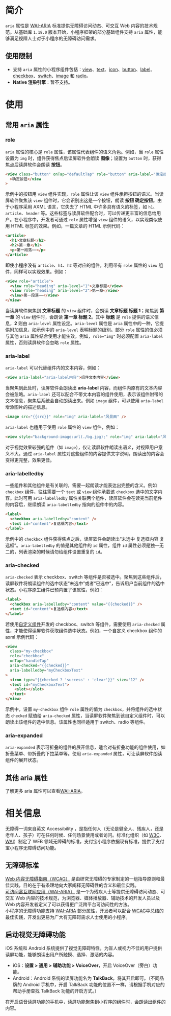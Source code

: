 # 简介

`aria` 属性是 [WAI-ARIA](https://www.w3.org/TR/wai-aria/) 标准提供无障碍访问动态、可交互 Web 内容的技术规范。从基础库 `1.18.0` 版本开始，小程序框架的部分基础组件支持 `aria` 属性，能够满足视障人士对于小程序的无障碍访问需求。

## 使用限制

- 支持 `aria` 属性的小程序组件包括：[view](https://opendocs.alipay.com/mini/component/view)、[text](https://opendocs.alipay.com/mini/component/text)、[icon](https://opendocs.alipay.com/mini/component/icon)、[button](https://opendocs.alipay.com/mini/component/button)、[label](https://opendocs.alipay.com/mini/component/label)、[checkbox](https://opendocs.alipay.com/mini/component/checkbox)、[switch](https://opendocs.alipay.com/mini/component/switch)、[image](https://opendocs.alipay.com/mini/component/image) 和 [radio](https://opendocs.alipay.com/mini/component/radio)。
- **Native 渲染引擎**：暂不支持。

# 使用

## 常用 `aria` 属性

### role

`aria` 属性的核心是 `role` 属性，该属性代表组件的语义角色。例如，当 `role` 属性设置为 `img` 时，组件获得焦点后读屏软件会朗读 **图像**；设置为 `button` 时，获得焦点后读屏软件会朗读 **按钮**。

```html
<view class="button" onTap="defaultTap" role="button" aria-label="确定按钮"
  >确定按钮</view
>
```

示例中的按钮用 `view` 组件实现，`role` 属性让该 `view` 组件承担按钮的语义。当读屏软件聚焦该 `view` 组件时，它会识别出这是一个按钮，朗读 **按钮 确定按钮**。由于小程序采用 AXML 语言，它失去了 HTML 中许多具有语义的标签，如 `h1`、`article`、`header` 等。这些标签与读屏软件配合时，可以传递更丰富的信息给用户。在小程序中，开发者可通过 `role` 属性增强 `view` 组件的语义，以实现类似使用 HTML 标签的效果。例如，一篇文章的 HTML 示例代码：

```html
<article>
  <h1>文章标题</h1>
  <h2>第一章</h2>
  <p>第一段落⋯⋯</p>
</article>
```

即使小程序没有 `article`、`h1`、`h2` 等对应的组件，利用带有 `role` 属性的 `view` 组件，同样可以实现效果。例如：

```html
<view role="article">
  <view role="heading" aria-level="1">文章标题</view>
  <view role="heading" aria-level="2">第一章</view>
  <view>第一段落⋯⋯</view>
</view>
```

当读屏软件聚焦到 **文章标题** 的 `view` 组件时，会朗读 **文章标题 标题 1**；聚焦到 **第一章** 的 `view` 组件时，会朗读 **第一章 标题 2**。其中 **标题** 是 `role` 提供的语义信息，**2** 则由 `aria-level` 属性设定。`aria-level` 属性是 `aria` 属性中的一种，它提供附加信息，如示例中的 `aria-level` 表明标题的级别。部分 `role` 属性的值必须与其他 `aria` 属性结合使用才能生效。例如，`role="img"` 时必须配置 `aria-label` 属性，否则读屏软件会忽略 `role` 属性。
### aria-label

`aria-label` 可以代替组件内的文本内容，例如：

```html
<view aria-label="aria-label内容">组件文本内容</view>
```

当聚焦到此处时，读屏软件会朗读出 **aria-label** 内容，而组件内原有的文本内容会被忽略。`aria-label` 还可以配合不带文本内容的组件使用，表示该组件附带的文本信息，聚焦后系统会自动朗读出来。例如 `image` 组件，可以使用 `aria-label` 增添图片的描述信息。

```html
<image src="{{src}}" role="img" aria-label="风景画" />
```

`aria-label` 也适用于使用 `role` 属性的 `view` 组件，例如：

```html
<view style="background-image:url(./bg.jpg);" role="img" aria-label="风景画"></view>
```

对于视觉效果较强的组件（如 `image`），仅让读屏软件朗读出语义，对视障用户意义不大。通过 `aria-label` 属性对这些组件的内容提供文字说明，朗读出的内容会变得更完整，效果更佳。

### aria-labelledby

一些组件和其他组件是有关联的，需要一起朗读才能表达出完整的含义。例如 `checkbox` 组件，往往需要一个 `text` 或 `view` 组件承载该 `checkbox` 选中的文字内容。此时可用 `aria-labelledby` 属性关联两个组件，读屏软件会在读完当前组件的内容后，继续朗读 `aria-labelledby` 指向的组件中的内容。

```html
<label>
  <checkbox aria-labelledby="content" />
  <text id="content">复选框内容</text>
</label>
```

示例中的 `checkbox` 组件获得焦点之后，读屏软件会朗读出“未选中 复选框内容 复选框”。`aria-labelledby` 的值是其他组件的 `id` 属性，组件 `id` 属性必须是独一无二的，列表渲染的时候请勿给组件设置重复的 `id`。
### aria-checked

`aria-checked` 表示 checkbox、switch 等组件是否被选中。聚焦到这些组件后，读屏软件将朗读组件的选中状态“未选中”或者“已选中”，告诉用户当前组件的选中状态。小程序原生组件已预内置了该属性，例如：

```html
<label>
  <checkbox aria-labelledby="content" value="{{checked}}" />
  <text id="content">复选框内容</text>
</label>
```

若使用[自定义组件](https://opendocs.alipay.com/mini/framework/custom-component-overview)开发的 checkbox、switch 等组件，需要使用 `aria-checked` 属性，才能使得读屏软件获取组件选中状态。例如，一个自定义 checkbox 组件的 axml 示例代码：

```html
<view
  class="my-checkbox"
  role="checkbox"
  onTap="handleTap"
  aria-checked="{{checked}}"
  aria-labelledby="myCheckboxText"
>
  <icon type="{{checked ? 'success' : 'clear'}}" size="12" />
  <text id="myCheckboxText">
    <slot></slot>
  </text>
</view>
```

示例中，设置 `my-checkbox` 组件 `role` 属性的值为 `checkbox`，并将组件的选中状态 `checked` 赋值给 `aria-checked` 属性，当读屏软件聚焦到该自定义组件时，可以朗读出该组件的选中信息。该属性也同样适用于 switch、radio 等组件。

### aria-expanded

`aria-expanded` 表示可折叠的组件的展开信息，适合对有折叠功能的组件使用，如折叠菜单、带折叠的下拉菜单等。使用 `aria-expanded` 属性，可让读屏软件朗读组件的展开状态。

## 其他 aria 属性

了解更多 aria 属性可以查看[WAI-ARIA](https://www.w3.org/TR/wai-aria/)。
# 相关信息

无障碍一词来自英文 Accessibility ，是指任何人（无论是健全人、残疾人，还是老年人、孩子）可在任何时候、任何场景使用或者访问。标准化组织（如 [W3C](https://www.w3.org/)、[WAI](https://www.w3.org/WAI/)）制定了 WEB 领域无障碍的标准，支付宝小程序依据现有标准，提供了支付宝小程序无障碍访问功能。

## 无障碍标准

[Web 内容无障碍指南（WCAG）](https://www.w3.org/Translations/WCAG21-zh/) 是由研究无障碍的专家制定的一组指导原则和最佳实践，目的在于有条理地向大家阐释无障碍性的含义和最佳实践。<br />[可访问富互联网应用（WAI-ARIA）](https://www.w3.org/TR/wai-aria/) 是一个为残疾人士等提供无障碍访问动态、可交互 Web 内容的技术规范，为浏览器、媒体播放器、辅助技术的开发人员以及 Web 内容开发者定义了可以获得更广泛跨平台可访问性的方法。<br />小程序的无障碍功能支持 [WAI-ARIA](https://www.w3.org/TR/wai-aria/) 部分属性，开发者可以配合 [WCAG](https://www.w3.org/Translations/WCAG21-zh/)中总结的最佳实践，开发出更易为广大有无障碍需求人士使用的小程序。

## 启动视觉无障碍功能

iOS 系统和 Android 系统提供了视觉无障碍特性，为盲人或视力不佳的用户提供读屏功能，能够朗读出用户所触摸、选择、激活的内容。

- iOS：**设置 > 通用 > 辅助功能 > VoiceOver**，开启 VoiceOver（旁白）功能。<br />
- Android：Android 系统的读屏功能名为 **TalkBack**，将其开启即可。（不同品牌的 Android 手机中，开启 TalkBack 功能的位置不一样，请根据手机对应的帮助手册查找 TalkBack 功能的开启方式。）<br />

在开启语音读屏功能的手机中，读屏功能聚焦到小程序的组件时，会朗读出组件的内容。
